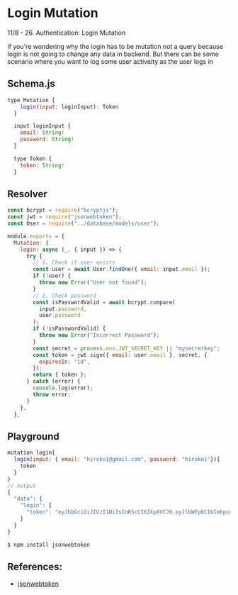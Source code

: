 # Login Mutation
11/8 - 26. Authentication: Login Mutation

if you're wondering why the login has to be mutation not a query because login is not going to change any data in backend.
But there can be some scenario where you want to log some user activeity as the user logs in 

## Schema.js
```js
type Mutation {
    login(input: loginInput): Token
  }

  input loginInput {
    email: String!
    password: String!
  }

  type Token {
    token: String!
  }
```

## Resolver

```js
const bcrypt = require("bcryptjs");
const jwt = require("jsonwebtoken");
const User = require("../database/models/user");

module.exports = {
  Mutation: {
    login: async (_, { input }) => {
      try {
        // 1. Check if user exists
        const user = await User.findOne({ email: input.email });
        if (!user) {
          throw new Error("User not found");
        }
        // 2. Check password
        const isPasswordValid = await bcrypt.compare(
          input.password,
          user.password
        );
        if (!isPasswordValid) {
          throw new Error("Incorrect Password");
        }
        const secret = process.env.JWT_SECRET_KEY || "mysecretkey";
        const token = jwt.sign({ email: user.email }, secret, {
          expiresIn: "1d",
        });
        return { token };
      } catch (error) {
        console.log(error);
        throw error;
      }
    },
  },
```

## Playground

```js
mutation login{
  login(input: { email: "hiroko1@gmail.com", password: "hiroko1"}){
    token
  }
}
// output
{
  "data": {
    "login": {
      "token": "eyJhbGciOiJIUzI1NiIsInR5cCI6IkpXVCJ9.eyJlbWFpbCI6Imhpcm9rbzFAZ21haWwuY29tIiwiaWF0IjoxNjA0ODc4MTYwLCJleHAiOjE2MDQ5NjQ1NjB9.jgb7aojp-kdtV3qYNLjn1QxdNSHOkwWt3jfX6mCfEvw"
    }
  }
}
```



```js
$ npm install jsonwebtoken
```
## References: 
 - [jsonwebtoken](https://www.npmjs.com/package/jsonwebtoken)
